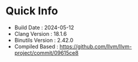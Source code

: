 # Quick Info
* Build Date : 2024-05-12
* Clang Version : 18.1.6
* Binutils Version : 2.42.0
* Compiled Based : https://github.com/llvm/llvm-project/commit/09615ce8
